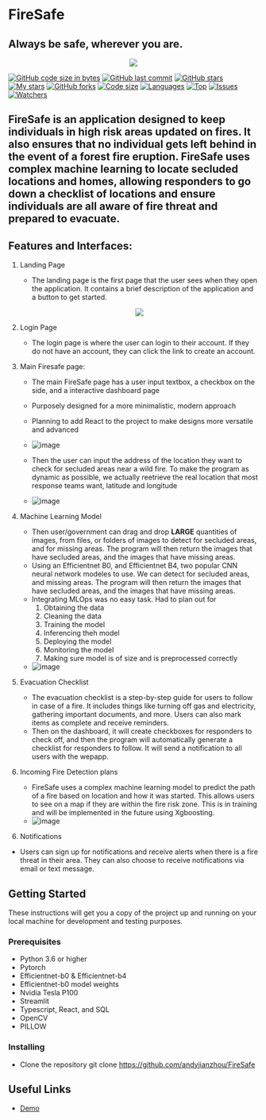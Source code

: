 # FireSafe

## Always be safe, wherever you are.

<p align="center">
    <img src="https://i.imgur.com/43jd460.png"/>
</p>

[![GitHub code size in bytes](https://img.shields.io/github/languages/code-size/andyjianzhou/FireSafe?logo=github&style=for-the-badge)](https://github.com/andyjianzhou/) 
[![GitHub last commit](https://img.shields.io/github/last-commit/andyjianzhou/FireSafe?style=for-the-badge&logo=git)](https://github.com/andyjianzhou/) 
[![GitHub stars](https://img.shields.io/github/stars/andyjianzhou/FireSafe?style=for-the-badge)](https://github.com/andyjianzhou/FireSafe/stargazers) 
[![My stars](https://img.shields.io/github/stars/andyjianzhou?affiliations=OWNER%2CCOLLABORATOR&style=for-the-badge&label=My%20stars)](https://github.com/andyjianzhou/FireSafe/stargazers) 
[![GitHub forks](https://img.shields.io/github/forks/andyjianzhou/FireSafe?style=for-the-badge&logo=git)](https://github.com/andyjianzhou/FireSafe/network)
[![Code size](https://img.shields.io/github/languages/code-size/andyjianzhou/FireSafe?style=for-the-badge)](https://github.com/andyjianzhou/FireSafe)
[![Languages](https://img.shields.io/github/languages/count/andyjianzhou/FireSafe?style=for-the-badge)](https://github.com/andyjianzhou/FireSafe)
[![Top](https://img.shields.io/github/languages/top/andyjianzhou/FireSafe?style=for-the-badge&label=Top%20Languages)](https://github.com/andyjianzhou/FireSafe)
[![Issues](https://img.shields.io/github/issues/andyjianzhou/FireSafe?style=for-the-badge&label=Issues)](https://github.com/andyjianzhou/FireSafe)
[![Watchers](	https://img.shields.io/github/watchers/andyjianzhou/FireSafe?label=Watch&style=for-the-badge)](https://github.com/andyjianzhou/FireSafe/)

## FireSafe is an application designed to keep individuals in high risk areas updated on fires. It also ensures that no individual gets left behind in the event of a forest fire eruption. FireSafe uses complex machine learning to locate secluded locations and homes, allowing responders to go down a checklist of locations and ensure individuals are all aware of fire threat and prepared to evacuate.


## Features and Interfaces:
1. Landing Page
    - The landing page is the first page that the user sees when they open the application. It contains a brief description of the application and a button to get started.
    <p align="center">
    <img src="https://i.imgur.com/tB6YgJx.png"/>
    </p>
2. Login Page
    - The login page is where the user can login to their account. If they do not have an account, they can click the link to create an account.
    <!-- Insert image here later of a screenshot -->
3. Main Firesafe page:
    - The main FireSafe page has a user input textbox, a checkbox on the side, and a interactive dashboard page
    - Purposely designed for a more minimalistic, modern approach
    - Planning to add React to the project to make designs more versatile and advanced
    - ![image](https://i.imgur.com/MPSsZg5.png)

    - Then the user can input the address of the location they want to check for secluded areas near a wild fire. To make the program as dynamic as possible, we actually reetrieve the real location that most response teams want, latitude and longitude
    - ![image](https://i.imgur.com/MPSsZg5.png)

4. Machine Learning Model
    - Then user/government can drag and drop **LARGE** quantities of images, from files, or folders of images to detect for secluded areas, and for missing areas. The program will then return the images that have secluded areas, and the images that have missing areas.
    - Using an Efficientnet B0, and Efficientnet B4, two popular CNN neural network modeles to use. We can detect for secluded areas, and missing areas. The program will then return the images that have secluded areas, and the images that have missing areas.
    - Integrating MLOps was no easy task. Had to plan out for
        1. Obtaining the data
        2. Cleaning the data
        3. Training the model
        4. Inferencing theh model
        5. Deploying the model
        6. Monitoring the model
        8. Making sure model is of size and is preprocessed correctly
    - ![image](https://i.imgur.com/eFloCb9.png)

5. Evacuation Checklist
    - The evacuation checklist is a step-by-step guide for users to follow in case of a fire. It includes things like turning off gas and electricity, gathering important documents, and more. Users can also mark items as complete and receive reminders.
    - Then on the dashboard, it will create checkboxes for responders to check off, and then the program will automatically generate a checklist for responders to follow. It will send a notification to all users with the wepapp.

5. Incoming Fire Detection plans
    - FireSafe uses a complex machine learning model to predict the path of a fire based on location and how it was started. This allows users to see on a map if they are within the fire risk zone. This is in training and will be implemented in the future using Xgboosting.
    - ![image](https://i.imgur.com/y6neKIG.png)

<!-- Insert image here later of a screenshot -->
6. Notifications
- Users can sign up for notifications and receive alerts when there is a fire threat in their area. They can also choose to receive notifications via email or text message.
<!-- Insert image here later of a screenshot -->

## Getting Started

These instructions will get you a copy of the project up and running on your local machine for development and testing purposes. 


### Prerequisites

- Python 3.6 or higher
- Pytorch
- Efficientnet-b0 & Efficientnet-b4 
- Efficientnet-b0 model weights
- Nvidia Tesla P100
- Streamlit
- Typescript, React, and SQL
- OpenCV
- PILLOW


### Installing

- Clone the repository
git clone https://github.com/andyjianzhou/FireSafe

## Useful Links
<!-- Create link for demo -->
- [Demo](https://www.youtube.com/watch?v=G8i-fJkVXjM)
<!-- - [Design Document] insert FIGMA -->
